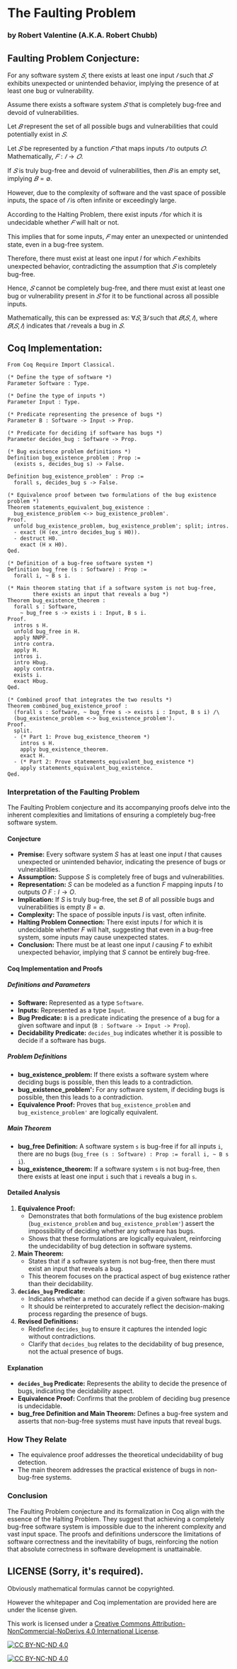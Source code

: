 # The Faulting Problem
### by Robert Valentine (A.K.A. Robert Chubb)

## Faulting Problem Conjecture:
For any software system $𝑆$, there exists at least one input $𝐼$ such that $𝑆$ exhibits unexpected or unintended behavior, implying the presence of at least one bug or vulnerability.

Assume there exists a software system $𝑆$ that is completely bug-free and devoid of vulnerabilities. 

Let $𝐵$ represent the set of all possible bugs and vulnerabilities that could potentially exist in $𝑆$.  

Let $𝑆$ be represented by a function $𝐹$ that maps inputs $𝐼$ to outputs $𝑂$. Mathematically, $𝐹:𝐼→𝑂$.  

If $𝑆$ is truly bug-free and devoid of vulnerabilities, then $𝐵$ is an empty set, implying $𝐵=∅$.  

However, due to the complexity of software and the vast space of possible inputs, the space of $𝐼$ is often infinite or exceedingly large.  

According to the Halting Problem, there exist inputs $𝐼$ for which it is undecidable whether $𝐹$ will halt or not.  

This implies that for some inputs, $𝐹$ may enter an unexpected or unintended state, even in a bug-free system.  

Therefore, there must exist at least one input 𝐼 for which $𝐹$ exhibits unexpected behavior, contradicting the assumption that $𝑆$ is completely bug-free.  

Hence, $𝑆$ cannot be completely bug-free, and there must exist at least one bug or vulnerability present in $𝑆$ for it to be functional across all possible inputs.  

Mathematically, this can be expressed as: $∀𝑆,∃𝐼$ such that $𝐵(𝑆,𝐼)$, where $𝐵(𝑆,𝐼)$ indicates that $𝐼$ reveals a bug in $𝑆$.

## Coq Implementation:
```coq
From Coq Require Import Classical.

(* Define the type of software *)
Parameter Software : Type.

(* Define the type of inputs *)
Parameter Input : Type.

(* Predicate representing the presence of bugs *)
Parameter B : Software -> Input -> Prop.

(* Predicate for deciding if software has bugs *)
Parameter decides_bug : Software -> Prop.

(* Bug existence problem definitions *)
Definition bug_existence_problem : Prop :=
  (exists s, decides_bug s) -> False.

Definition bug_existence_problem' : Prop :=
  forall s, decides_bug s -> False.

(* Equivalence proof between two formulations of the bug existence problem *)
Theorem statements_equivalent_bug_existence :
  bug_existence_problem <-> bug_existence_problem'.
Proof.
  unfold bug_existence_problem, bug_existence_problem'; split; intros.
  - exact (H (ex_intro decides_bug s H0)).
  - destruct H0.
    exact (H x H0).
Qed.

(* Definition of a bug-free software system *)
Definition bug_free (s : Software) : Prop :=
  forall i, ~ B s i.

(* Main theorem stating that if a software system is not bug-free,
        there exists an input that reveals a bug *)
Theorem bug_existence_theorem :
  forall s : Software,
    ~ bug_free s -> exists i : Input, B s i.
Proof.
  intros s H.
  unfold bug_free in H.
  apply NNPP.
  intro contra.
  apply H.
  intros i.
  intro Hbug.
  apply contra.
  exists i.
  exact Hbug.
Qed.

(* Combined proof that integrates the two results *)
Theorem combined_bug_existence_proof :
  (forall s : Software, ~ bug_free s -> exists i : Input, B s i) /\
  (bug_existence_problem <-> bug_existence_problem').
Proof.
  split.
  - (* Part 1: Prove bug_existence_theorem *)
    intros s H.
    apply bug_existence_theorem.
    exact H.
  - (* Part 2: Prove statements_equivalent_bug_existence *)
    apply statements_equivalent_bug_existence.
Qed.
```

### Interpretation of the Faulting Problem
The Faulting Problem conjecture and its accompanying proofs delve into the inherent complexities and limitations of ensuring a completely bug-free software system.

#### Conjecture
- **Premise:** Every software system $S$ has at least one input $I$ that causes unexpected or unintended behavior, indicating the presence of bugs or vulnerabilities.
- **Assumption:** Suppose $S$ is completely free of bugs and vulnerabilities.
- **Representation:** $S$ can be modeled as a function $F$ mapping inputs $I$ to outputs $O$ $F: I \to O$.
- **Implication:** If $S$ is truly bug-free, the set $B$ of all possible bugs and vulnerabilities is empty $B = \emptyset$.
- **Complexity:** The space of possible inputs $I$ is vast, often infinite.
- **Halting Problem Connection:** There exist inputs $I$ for which it is undecidable whether $F$ will halt, suggesting that even in a bug-free system, some inputs may cause unexpected states.
- **Conclusion:** There must be at least one input $I$ causing $F$ to exhibit unexpected behavior, implying that $S$ cannot be entirely bug-free.

#### Coq Implementation and Proofs
##### Definitions and Parameters
- **Software:** Represented as a type `Software`.
- **Inputs:** Represented as a type `Input`.
- **Bug Predicate:** `B` is a predicate indicating the presence of a bug for a given software and input (`B : Software -> Input -> Prop`).
- **Decidability Predicate:** `decides_bug` indicates whether it is possible to decide if a software has bugs.
##### Problem Definitions
- **bug_existence_problem:** If there exists a software system where deciding bugs is possible, then this leads to a contradiction.
- **bug_existence_problem':** For any software system, if deciding bugs is possible, then this leads to a contradiction.
- **Equivalence Proof:** Proves that `bug_existence_problem` and `bug_existence_problem'` are logically equivalent.
##### Main Theorem
- **bug_free Definition:** A software system `s` is bug-free if for all inputs `i`, there are no bugs (`bug_free (s : Software) : Prop := forall i, ~ B s i`).
- **bug_existence_theorem:** If a software system `s` is not bug-free, then there exists at least one input `i` such that `i` reveals a bug in `s`.

#### Detailed Analysis
1. **Equivalence Proof:**
   - Demonstrates that both formulations of the bug existence problem (`bug_existence_problem` and `bug_existence_problem'`) assert the impossibility of deciding whether any software has bugs.
   - Shows that these formulations are logically equivalent, reinforcing the undecidability of bug detection in software systems.
2. **Main Theorem:**
   - States that if a software system is not bug-free, then there must exist an input that reveals a bug.
   - This theorem focuses on the practical aspect of bug existence rather than their decidability.
3. **`decides_bug` Predicate:**
   - Indicates whether a method can decide if a given software has bugs.
   - It should be reinterpreted to accurately reflect the decision-making process regarding the presence of bugs.
4. **Revised Definitions:**
   - Redefine `decides_bug` to ensure it captures the intended logic without contradictions.
   - Clarify that `decides_bug` relates to the decidability of bug presence, not the actual presence of bugs.

#### Explanation
- **`decides_bug` Predicate:** Represents the ability to decide the presence of bugs, indicating the decidability aspect.
- **Equivalence Proof:** Confirms that the problem of deciding bug presence is undecidable.
- **bug_free Definition and Main Theorem:** Defines a bug-free system and asserts that non-bug-free systems must have inputs that reveal bugs.

### How They Relate
- The equivalence proof addresses the theoretical undecidability of bug detection.
- The main theorem addresses the practical existence of bugs in non-bug-free systems.

### Conclusion
The Faulting Problem conjecture and its formalization in Coq align with the essence of the Halting Problem. They suggest that achieving a completely bug-free software system is impossible due to the inherent complexity and vast input space. The proofs and definitions underscore the limitations of software correctness and the inevitability of bugs, reinforcing the notion that absolute correctness in software development is unattainable.

## LICENSE (Sorry, it's required).
Obviously mathematical formulas cannot be copyrighted.

However the whitepaper and Coq implementation are provided here are under the license given.

This work is licensed under a [Creative Commons Attribution-NonCommercial-NoDerivs 4.0 International License][cc-by-nc-nd].

[![CC BY-NC-ND 4.0][cc-by-nc-nd-shield]][cc-by-nc-nd]

[![CC BY-NC-ND 4.0][cc-by-nc-nd-image]][cc-by-nc-nd]

[cc-by-nc-nd]: http://creativecommons.org/licenses/by-nc-nd/4.0/
[cc-by-nc-nd-image]: https://licensebuttons.net/l/by-nc-nd/4.0/88x31.png
[cc-by-nc-nd-shield]: https://img.shields.io/badge/License-CC%20BY--NC--ND%204.0-lightgrey.svg

